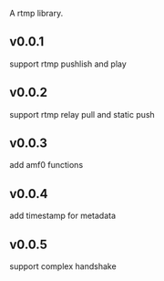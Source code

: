 A rtmp library.

## v0.0.1

support rtmp pushlish and play
## v0.0.2

support rtmp relay pull and static push
## v0.0.3

add amf0 functions 

## v0.0.4

add timestamp for metadata 
## v0.0.5

support complex handshake
